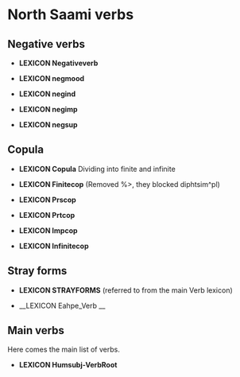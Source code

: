 
# North Saami verbs 



## Negative verbs 

 * **LEXICON Negativeverb**


 * **LEXICON negmood**

 * **LEXICON negind**

 * **LEXICON negimp**

 * **LEXICON negsup**

## Copula 

 * **LEXICON Copula** Dividing into finite and infinite


 * **LEXICON Finitecop** (Removed %>, they blocked diphtsim^pl)


 * **LEXICON Prscop**

 * **LEXICON Prtcop**

 * **LEXICON Impcop**

 * **LEXICON Infinitecop**

## Stray forms 

 * **LEXICON STRAYFORMS** (referred to from the main Verb lexicon)



 * __LEXICON Eahpe_Verb  __

## Main verbs 

Here comes the main list of verbs.








 * **LEXICON Humsubj-VerbRoot**











